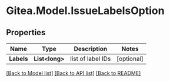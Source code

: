 
# Gitea.Model.IssueLabelsOption

## Properties

Name | Type | Description | Notes
------------ | ------------- | ------------- | -------------
**Labels** | **List&lt;long&gt;** | list of label IDs | [optional] 

[[Back to Model list]](../README.md#documentation-for-models)
[[Back to API list]](../README.md#documentation-for-api-endpoints)
[[Back to README]](../README.md)

